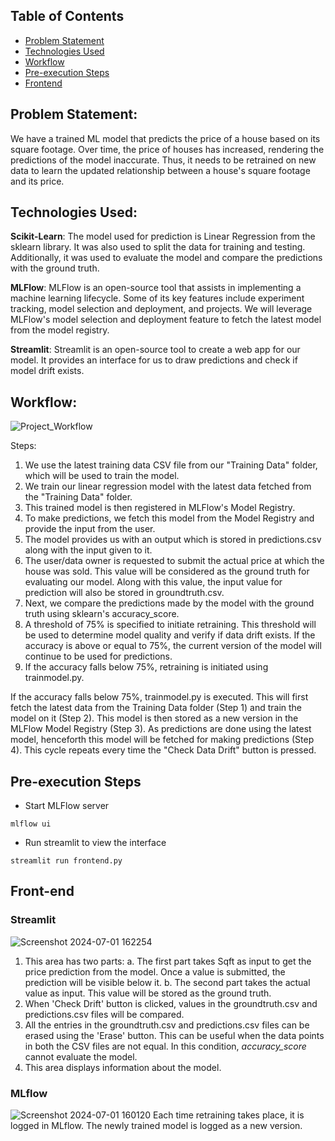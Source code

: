 ## Table of Contents
- [Problem Statement](#problem-statement)
- [Technologies Used](#technologies-used)
- [Workflow](#workflow)
- [Pre-execution Steps](#pre-execution-steps)
- [Frontend](#front-end)

## Problem Statement:
We have a trained ML model that predicts the price of a house based on its square footage. Over time, the price of houses has increased, rendering the predictions of the model inaccurate. Thus, it needs to be retrained on new data to learn the updated relationship between a house's square footage and its price.

## Technologies Used:
**Scikit-Learn**: The model used for prediction is Linear Regression from the sklearn library. It was also used to split the data for training and testing. Additionally, it was used to evaluate the model and compare the predictions with the ground truth.

**MLFlow**: MLFlow is an open-source tool that assists in implementing a machine learning lifecycle. Some of its key features include experiment tracking, model selection and deployment, and projects. We will leverage MLFlow's model selection and deployment feature to fetch the latest model from the model registry.

**Streamlit**: Streamlit is an open-source tool to create a web app for our model. It provides an interface for us to draw predictions and check if model drift exists.

## Workflow:
![Project_Workflow](https://github.com/PranavKhedkar/ModelRetrainingUsingMLFlow/assets/99120112/a907a4a3-dedc-4f09-a4cb-fb61a9e5ac6c)

Steps:
1. We use the latest training data CSV file from our "Training Data" folder, which will be used to train the model.
2. We train our linear regression model with the latest data fetched from the "Training Data" folder.
3. This trained model is then registered in MLFlow's Model Registry.
4. To make predictions, we fetch this model from the Model Registry and provide the input from the user.
5. The model provides us with an output which is stored in predictions.csv along with the input given to it.
6. The user/data owner is requested to submit the actual price at which the house was sold. This value will be considered as the ground truth for evaluating our model. Along with this value, the input value for prediction will also be stored in groundtruth.csv.
7. Next, we compare the predictions made by the model with the ground truth using sklearn's accuracy_score.
8. A threshold of 75% is specified to initiate retraining. This threshold will be used to determine model quality and verify if data drift exists. If the accuracy is above or equal to 75%, the current version of the model will continue to be used for predictions.
9. If the accuracy falls below 75%, retraining is initiated using trainmodel.py.

If the accuracy falls below 75%, trainmodel.py is executed. This will first fetch the latest data from the Training Data folder (Step 1) and train the model on it (Step 2). This model is then stored as a new version in the MLFlow Model Registry (Step 3). As predictions are done using the latest model, henceforth this model will be fetched for making predictions (Step 4). This cycle repeats every time the "Check Data Drift" button is pressed.

## Pre-execution Steps
- Start MLFlow server
```
mlflow ui
```
- Run streamlit to view the interface
```
streamlit run frontend.py
```

## Front-end

### Streamlit
![Screenshot 2024-07-01 162254](https://github.com/PranavKhedkar/ModelRetrainingUsingMLFlow/assets/99120112/5b5152a4-0bd1-4609-8374-77bebfcda270)
1. This area has two parts:
   a. The first part takes Sqft as input to get the price prediction from the model. Once a value is submitted, the prediction will be visible below it.
   b. The second part takes the actual value as input. This value will be stored as the ground truth.
2. When 'Check Drift' button is clicked, values in the groundtruth.csv and predictions.csv files will be compared.
3. All the entries in the groundtruth.csv and predictions.csv files can be erased using the 'Erase' button. This can be useful when the data points in both the CSV files are not equal. In this condition, _accuracy_score_ cannot evaluate the model.
4. This area displays information about the model.

### MLflow
![Screenshot 2024-07-01 160120](https://github.com/PranavKhedkar/ModelRetrainingUsingMLFlow/assets/99120112/6357027f-cf62-49ee-ba30-5274541a0609)
Each time retraining takes place, it is logged in MLflow. The newly trained model is logged as a new version.
